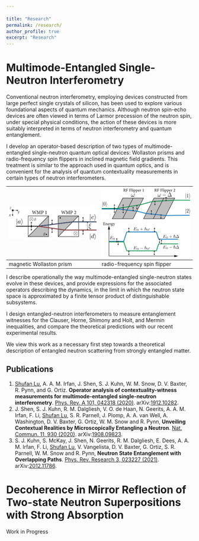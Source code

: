 ```yaml
---

title: "Research"
permalink: /research/
author_profile: true
excerpt: "Research"
---
```


# Multimode-Entangled Single-Neutron Interferometry

Conventional neutron interferometry, employing devices constructed from large perfect single crystals of silicon, has been used to explore various foundational aspects of quantum mechanics. Although neutron spin-echo devices are often viewed in terms of Larmor precession of the neutron spin, under special physical conditions, the action of these devices is more suitably interpreted in terms of neutron interferometry and quantum entanglement. 

I develop an operator-based description of two types of multimode-entangled single-neutron quantum optical devices: Wollaston prisms and radio-frequency spin flippers in inclined magnetic field gradients. This treatment is similar to the approach used in quantum optics, and is convenient for the analysis of quantum contextuality measurements in certain types of neutron interferometers. 

|<img src="/images/wollaston.png" />| <img src="/images/RFflipper.png" />|
|-----------------------------------|------------------------------------|
| magnetic Wollaston prism          | radio-frequency spin flipper       |

I describe operationally the way multimode-entangled single-neutron states evolve in these devices, and provide expressions for the associated operators describing the dynamics, in the limit in which the neutron state space is approximated by a finite tensor product of distinguishable subsystems. 

I design entangled-neutron interferometers to measure entanglement witnesses for the Clauser, Horne, Shimony and Holt, and Mermin inequalities, and compare the theoretical predictions with our recent experimental results. 

We view this work as a necessary first step towards a theoretical description of entangled neutron scattering from strongly entangled matter.

Publications
------
1.	<ins>Shufan Lu</ins>, A. A. M. Irfan, J. Shen, S. J. Kuhn, W. M. Snow, D. V. Baxter, R. Pynn, and G. Ortiz. **Operator analysis of contextuality-witness measurements for multimode-entangled single-neutron interferometry**. [Phys. Rev. A 101, 042318 (2020)](https://journals.aps.org/pra/abstract/10.1103/PhysRevA.101.042318). arXiv:[1912.10282](https://arxiv.org/abs/1912.10282).
2.	J. Shen, S. J. Kuhn, R. M. Dalgliesh, V. O. de Haan, N. Geerits, A. A. M. Irfan, F. Li, <ins>Shufan Lu</ins>, S. R. Parnell, J. Plomp, A. A. van Well, A. Washington, D. V. Baxter, G. Ortiz, W. M. Snow and R. Pynn, **Unveiling Contextual Realities by Microscopically Entangling a Neutron**. [Nat. Commun. 11, 930 (2020)](https://www.nature.com/articles/s41467-020-14741-y). arXiv:[1908.09823](https://arxiv.org/abs/1908.09823).
3.	S. J. Kuhn, S. McKay, J. Shen, N. Geerits, R. M. Dalgliesh, E. Dees, A. A. M. Irfan, F. Li, <ins>Shufan Lu</ins>, V. Vangelista, D. V. Baxter, G. Ortiz, S. R. Parnell, W. M. Snow and R. Pynn, **Neutron State Entanglement with Overlapping Paths**. [Phys. Rev. Research 3, 023227 (2021)](https://journals.aps.org/prresearch/abstract/10.1103/PhysRevResearch.3.023227). arXiv:[2012.11786](https://arxiv.org/abs/2012.11786).


# Decoherence in Mirror Reflection of Two-state Neutron Superpositions with Strong Absorption

Work in Progress

